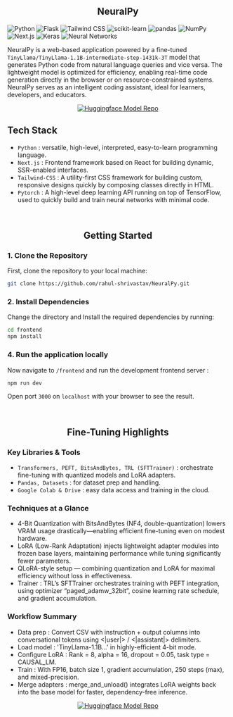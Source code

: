<div align="center">

## NeuralPy

</div>

![Python](https://img.shields.io/badge/Python-3.9-blue?style=flat&logo=python) 
![Flask](https://img.shields.io/badge/Flask-2.0.1-black?style=flat&logo=flask) 
![Tailwind CSS](https://img.shields.io/badge/Tailwind%20CSS-3.2.0-38B2AC?style=flat&logo=tailwindcss) 
![scikit-learn](https://img.shields.io/badge/scikit--learn-0.24.2-orange?style=flat&logo=scikitlearn)
![pandas](https://img.shields.io/badge/pandas-1.3.3-blue?style=flat&logo=pandas)
![NumPy](https://img.shields.io/badge/NumPy-1.21.2-013243?style=flat&logo=numpy)
![Next.js](https://img.shields.io/badge/Next.js-13.0.0-black?style=flat&logo=nextdotjs)
![Keras](https://img.shields.io/badge/Keras-2.6.0-D00000?style=flat&logo=keras)
![Neural Networks](https://img.shields.io/badge/Neural%20Networks-Deep%20Learning-blue?style=flat&logo=tensorflow)

NeuralPy is a web-based application powered by a fine-tuned  `TinyLlama/TinyLlama-1.1B-intermediate-step-1431k-3T`  model that generates Python code from natural language queries and vice versa. The lightweight model is optimized for efficiency, enabling real-time code generation directly in the browser or on resource-constrained systems. NeuralPy serves as an intelligent coding assistant, ideal for learners, developers, and educators.

<div align="center">
  
[![Huggingface Model Repo](https://img.shields.io/badge/VISIT-blue?logo=web&logoColor=white&style=for-the-badge)](https://neural-py.vercel.app/)

</div>

## Tech Stack
- ` Python ` : versatile, high-level, interpreted, easy-to-learn programming language.
- ` Next.js ` : Frontend framework based on React for building dynamic, SSR-enabled interfaces.
- `Tailwind-CSS` : A utility-first CSS framework for building custom, responsive designs quickly by composing classes directly in HTML.
- `Pytorch` : A high-level deep learning API running on top of TensorFlow, used to quickly build and train neural networks with minimal code.

<br>

<div align="center">

## Getting Started

</div>

### 1. Clone the Repository
First, clone the repository to your local machine:


```bash
git clone https://github.com/rahul-shrivastav/NeuralPy.git
```
### 2. Install Dependencies
Change the directory and Install the required dependencies by running:

```bash
cd frontend
npm install
```
### 4. Run the application locally

Now navigate to `/frontend` and run the development frontend server :
```bash
npm run dev
```
Open port `3000` on `localhost` with your browser to see the result. 

<br>
<div align="center">

## Fine-Tuning Highlights

</div>

### Key Libraries & Tools
- ` Transformers, PEFT, BitsAndBytes, TRL (SFTTrainer) ` : orchestrate fine-tuning with quantized models and LoRA adapters.
- ` Pandas, Datasets ` : for dataset prep and handling.
- `Google Colab & Drive` : easy data access and training in the cloud.

### Techniques at a Glance

- 4-Bit Quantization with BitsAndBytes (NF4, double-quantization) lowers VRAM usage drastically—enabling efficient fine-tuning even on modest hardware. 
- LoRA (Low-Rank Adaptation) injects lightweight adapter modules into frozen base layers, maintaining performance while tuning significantly fewer parameters. 
- QLoRA-style setup — combining quantization and LoRA for maximal efficiency without loss in effectiveness. 
- Trainer : TRL’s SFTTrainer orchestrates training with PEFT integration, using optimizer “paged_adamw_32bit”, cosine learning rate schedule, and gradient accumulation.

### Workflow Summary

- Data prep : Convert CSV with instruction + output columns into conversational tokens using <|user|> / <|assistant|> delimiters.
- Load model : 'TinyLlama-1.1B…' in highly-efficient 4-bit mode.
- Configure LoRA : Rank = 8, alpha = 16, dropout = 0.05, task type = CAUSAL_LM.
- Train : With FP16, batch size 1, gradient accumulation, 250 steps (max), and mixed-precision.
- Merge adapters : merge_and_unload() integrates LoRA weights back into the base model for faster, dependency-free inference.

<div align="center">

[![Huggingface Model Repo](https://img.shields.io/badge/Huggingface%20Model%20Repo-brightgreen?logo=huggingface&logoColor=white&style=for-the-badge)](https://huggingface.co/rahul-shrivastav/Neuralpy-v1)

</div>
